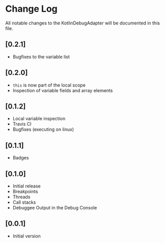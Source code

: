 # Change Log
All notable changes to the KotlinDebugAdapter will be documented in this file.

## [0.2.1]
- Bugfixes to the variable list

## [0.2.0]
- `this` is now part of the local scope
- Inspection of variable fields and array elements

## [0.1.2]
- Local variable inspection
- Travis CI
- Bugfixes (executing on linux)

## [0.1.1]
- Badges

## [0.1.0]
- Initial release
- Breakpoints
- Threads
- Call stacks
- Debuggee Output in the Debug Console

## [0.0.1]
- Initial version
